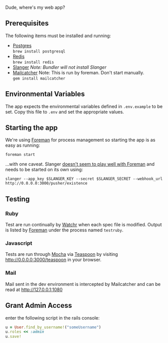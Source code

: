 Dude, where's my web app?

## Prerequisites

The following items must be installed and running:

* [Postgres](http://www.postgresql.org/)  
  `brew install postgresql`
* [Redis](http://redis.io/)  
  `brew install redis`
* [Slanger](https://github.com/stevegraham/slanger)
  *Note: Bundler will not install Slanger*
* [Mailcatcher](http://mailcatcher.me)
  Note: This is run by foreman. Don't start manually.  
  `gem install mailcatcher`

## Environmental Variables

The app expects the environmental variables defined in `.env.example` to
be set. Copy this file to `.env` and set the appropriate values.

## Starting the app

We're using [Foreman](https://github.com/ddollar/foreman) for
process management so starting the app is as easy as running:

`foreman start`

...with one caveat. Slanger [doesn't seem to play well with Foreman](https://github.com/stevegraham/slanger/issues/77)
and needs to be started on its own using:

`slanger --app_key $SLANGER_KEY --secret
$SLANGER_SECRET --webhook_url
http://0.0.0.0:3000/pusher/existence`

## Testing

### Ruby

Test are run continually by [Watchr](https://github.com/mynyml/watchr)
when each spec file is modified. Output is listed by [Foreman](https://github.com/ddollar/foreman)
under the process named `testruby`.

### Javascript

Tests are run through [Mocha](http://visionmedia.github.com/mocha/)
via [Teaspoon](https://github.com/modeset/teaspoon) by visiting
<http://0.0.0.0:3000/teaspoon> in your browser.

### Mail

Mail sent in the dev environment is intercepted by Mailcatcher
and can be read at <http://127.0.0.1:1080>

## Grant Admin Access
enter the following script in the rails console:
```ruby
u = User.find_by_username!("someUsername")
u.roles << :admin
u.save!
```
